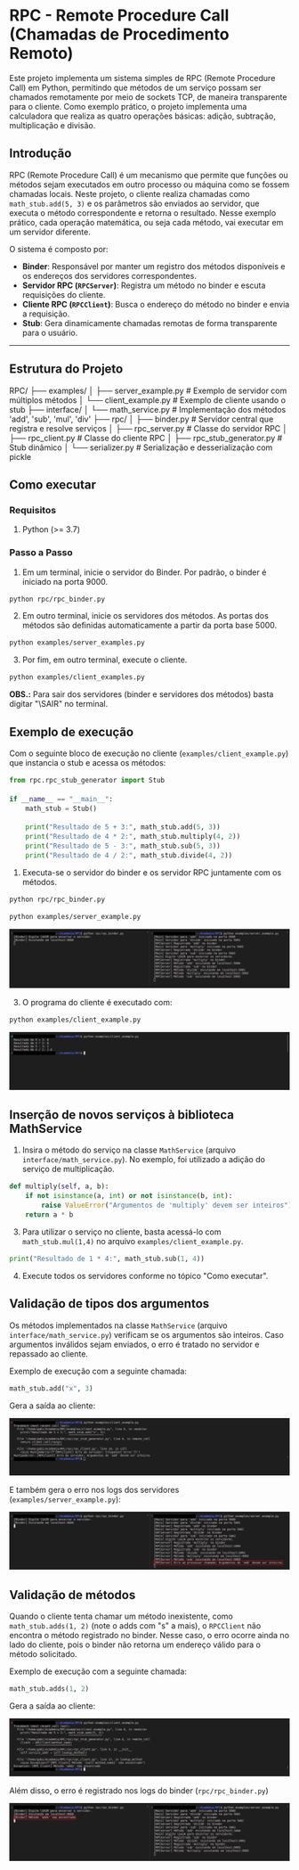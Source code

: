 # RPC - Remote Procedure Call (Chamadas de Procedimento Remoto)

Este projeto implementa um sistema simples de RPC (Remote Procedure Call) em Python, permitindo que métodos de um serviço possam ser chamados remotamente por meio de sockets TCP, de maneira transparente para o cliente. Como exemplo prático, o projeto implementa uma calculadora que realiza as quatro operações básicas: adição, subtração, multiplicação e divisão.

## Introdução

RPC (Remote Procedure Call) é um mecanismo que permite que funções ou métodos sejam executados em outro processo ou máquina como se fossem chamadas locais. Neste projeto, o cliente realiza chamadas como `math_stub.add(5, 3)` e os parâmetros são enviados ao servidor, que executa o método correspondente e retorna o resultado. Nesse exemplo prático, cada operação matemática, ou seja cada método, vai executar em um servidor diferente.

O sistema é composto por:

- **Binder**: Responsável por manter um registro dos métodos disponíveis e os endereços dos servidores correspondentes.
- **Servidor RPC (`RPCServer`)**: Registra um método no binder e escuta requisições do cliente.
- **Cliente RPC (`RPCClient`)**: Busca o endereço do método no binder e envia a requisição.
- **Stub**: Gera dinamicamente chamadas remotas de forma transparente para o usuário.

---

## Estrutura do Projeto
RPC/
├── examples/
│ ├── server_example.py # Exemplo de servidor com múltiplos métodos
│ └── client_example.py # Exemplo de cliente usando o stub
├── interface/
│ └── math_service.py # Implementação dos métodos 'add', 'sub', 'mul', 'div'
├── rpc/
│ ├── binder.py # Servidor central que registra e resolve serviços
│ ├── rpc_server.py # Classe do servidor RPC
│ ├── rpc_client.py # Classe do cliente RPC
│ ├── rpc_stub_generator.py # Stub dinâmico
│ └── serializer.py # Serialização e desserialização com pickle


## Como executar

### Requisitos
1. Python (>= 3.7)

### Passo a Passo
1. Em um terminal, inicie o servidor do Binder. Por padrão, o binder é iniciado na porta 9000.

```bash
python rpc/rpc_binder.py
```

2. Em outro terminal, inicie os servidores dos métodos. As portas dos métodos são definidas automaticamente a partir da porta base 5000.
```bash
python examples/server_examples.py
```

3. Por fim, em outro terminal, execute o cliente.
```bash
python examples/client_examples.py
```

**OBS.:** Para sair dos servidores (binder e servidores dos métodos) basta digitar "\SAIR" no terminal.

## Exemplo de execução

Com o seguinte bloco de execução no cliente (`examples/client_example.py`) que instancia o stub e acessa os métodos:
```python
from rpc.rpc_stub_generator import Stub

if __name__ == "__main__":
    math_stub = Stub()
    
    print("Resultado de 5 + 3:", math_stub.add(5, 3))
    print("Resultado de 4 * 2:", math_stub.multiply(4, 2))
    print("Resultado de 5 - 3:", math_stub.sub(5, 3))
    print("Resultado de 4 / 2:", math_stub.divide(4, 2))

```

1. Executa-se o servidor do binder e os servidor RPC juntamente com os métodos.
```bash
python rpc/rpc_binder.py
```

```bash
python examples/server_example.py
```

![](./image_1.png)

3. O programa do cliente é executado com:
```bash
python examples/client_example.py
```

![](image_2.png)


## Inserção de novos serviços à biblioteca MathService
1. Insira o método do serviço na classe `MathService` (arquivo `interface/math_service.py`). No exemplo, foi utilizado a adição do serviço de multiplicação.
```python
def multiply(self, a, b):
    if not isinstance(a, int) or not isinstance(b, int):
        raise ValueError("Argumentos de 'multiply' devem ser inteiros")
    return a * b
```

3. Para utilizar o serviço no cliente, basta acessá-lo com `math_stub.mul(1,4)` no arquivo `examples/client_example.py`.
```python
print("Resultado de 1 * 4:", math_stub.sub(1, 4))
```

4. Execute todos os servidores conforme no tópico "Como executar".

## Validação de tipos dos argumentos
Os métodos implementados na classe `MathService` (arquivo `interface/math_service.py`) verificam se os argumentos são inteiros. Caso argumentos inválidos sejam enviados, o erro é tratado no servidor e repassado ao cliente.

Exemplo de execução com a seguinte chamada:
```python
math_stub.add("x", 3)
```

Gera a saída ao cliente:

![](image_3.png)

E também gera o erro nos logs dos servidores (`examples/server_example.py`):

![](image_4.png)

## Validação de métodos
Quando o cliente tenta chamar um método inexistente, como `math_stub.adds(1, 2)` (note o adds com "s" a mais), o `RPCClient` não encontra o método registrado no binder. Nesse caso, o erro ocorre ainda no lado do cliente, pois o binder não retorna um endereço válido para o método solicitado.

Exemplo de execução com a seguinte chamada:
```python
math_stub.adds(1, 2)
```

Gera a saída ao cliente:

![](image_5.png)

Além disso, o erro é registrado nos logs do binder (`rpc/rpc_binder.py`)

![](image_6.png)
